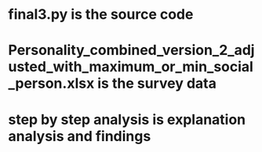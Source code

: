 # final3.py is the source code 
# Personality_combined_version_2_adjusted_with_maximum_or_min_social_person.xlsx is the survey data
# step by step analysis is explanation analysis and findings
